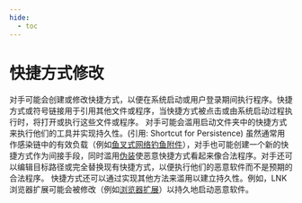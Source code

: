 ```yaml
---
hide:
  - toc
---
```


# 快捷方式修改

对手可能会创建或修改快捷方式，以便在系统启动或用户登录期间执行程序。快捷方式或符号链接用于引用其他文件或程序，当快捷方式被点击或由系统启动过程执行时，将打开或执行这些文件或程序。  对手可能会滥用启动文件夹中的快捷方式来执行他们的工具并实现持久性。(引用: Shortcut for Persistence) 虽然通常用作感染链中的有效负载（例如[鱼叉式网络钓鱼附件](https://attack.mitre.org/techniques/T1566/001)），对手也可能创建一个新的快捷方式作为间接手段，同时滥用[伪装](https://attack.mitre.org/techniques/T1036)使恶意快捷方式看起来像合法程序。对手还可以编辑目标路径或完全替换现有快捷方式，以便执行他们的恶意软件而不是预期的合法程序。  快捷方式还可以通过实现其他方法来滥用以建立持久性。例如，LNK 浏览器扩展可能会被修改（例如[浏览器扩展](https://attack.mitre.org/techniques/T1176)）以持久地启动恶意软件。
